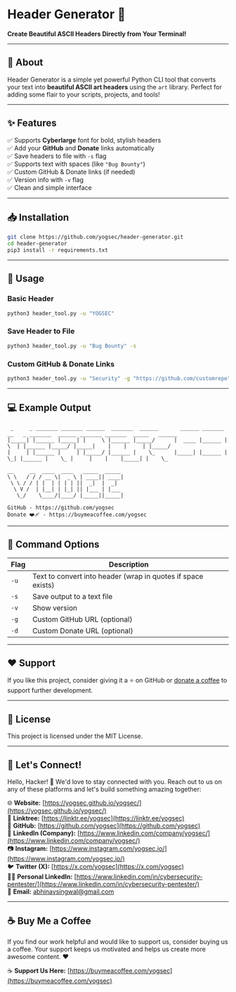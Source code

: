 # Header Generator 🎨  

**Create Beautiful ASCII Headers Directly from Your Terminal!**

---

## 🚀 About  

Header Generator is a simple yet powerful Python CLI tool that converts your text into **beautiful ASCII art headers** using the `art` library. Perfect for adding some flair to your scripts, projects, and tools!

---

## ✨ Features  

✅ Supports **Cyberlarge** font for bold, stylish headers  
✅ Add your **GitHub** and **Donate** links automatically  
✅ Save headers to file with `-s` flag  
✅ Supports text with spaces (like `"Bug Bounty"`)  
✅ Custom GitHub & Donate links (if needed)  
✅ Version info with `-v` flag  
✅ Clean and simple interface  

---

## 📥 Installation  

```bash
git clone https://github.com/yogsec/header-generator.git
cd header-generator
pip3 install -r requirements.txt
```

---

## 🔧 Usage  

### Basic Header  

```bash
python3 header_tool.py -u "YOGSEC"
```

### Save Header to File  

```bash
python3 header_tool.py -u "Bug Bounty" -s
```

### Custom GitHub & Donate Links  

```bash
python3 header_tool.py -u "Security" -g "https://github.com/customrepo" -d "https://donate.link"
```

---

## 💻 Example Output  

```
 _     _ _______ _______ ______  _______  ______       ______ _______ __   _ _______  ______ _______ _______  _____   ______
|_____| |______ |_____| |     \ |______ |_____/      |  ____ |______ | \  | |______ |_____/ |_____|    |    |     | |_____/
|     | |______ |     | |_____/ |______ |    \_      |_____| |______ |  \_| |______ |    \_ |     |    |    |_____| |    \_

__     __  ____  ____   _____  _____ 
\ \   / / / __ \|  _ \ | ____|| ____|
 \ \ / / | |  | | | | ||  _|  |  _|  
  \ V /  | |__| | |_| || |___ | |___ 
   \_/    \____/|____/ |_____||_____|

GitHub - https://github.com/yogsec
Donate ❤️‍🩹 - https://buymeacoffee.com/yogsec
```

---

## 📄 Command Options  

| Flag | Description |
|---|---|
| `-u` | Text to convert into header (wrap in quotes if space exists) |
| `-s` | Save output to a text file |
| `-v` | Show version |
| `-g` | Custom GitHub URL (optional) |
| `-d` | Custom Donate URL (optional) |

---

## ❤️ Support  

If you like this project, consider giving it a ⭐ on GitHub or [donate a coffee](https://buymeacoffee.com/yogsec) to support further development.

---

## 📜 License  

This project is licensed under the MIT License.

---

## 🌟 Let's Connect!

Hello, Hacker! 👋 We'd love to stay connected with you. Reach out to us on any of these platforms and let's build something amazing together:

🌐 **Website:** [https://yogsec.github.io/yogsec/](https://yogsec.github.io/yogsec/)  
📜 **Linktree:** [https://linktr.ee/yogsec](https://linktr.ee/yogsec)  
🔗 **GitHub:** [https://github.com/yogsec](https://github.com/yogsec)  
💼 **LinkedIn (Company):** [https://www.linkedin.com/company/yogsec/](https://www.linkedin.com/company/yogsec/)  
📷 **Instagram:** [https://www.instagram.com/yogsec.io/](https://www.instagram.com/yogsec.io/)  
🐦 **Twitter (X):** [https://x.com/yogsec](https://x.com/yogsec)  
👨‍💼 **Personal LinkedIn:** [https://www.linkedin.com/in/cybersecurity-pentester/](https://www.linkedin.com/in/cybersecurity-pentester/)  
📧 **Email:** abhinavsingwal@gmail.com

---

## ☕ Buy Me a Coffee

If you find our work helpful and would like to support us, consider buying us a coffee. Your support keeps us motivated and helps us create more awesome content. ❤️

☕ **Support Us Here:** [https://buymeacoffee.com/yogsec](https://buymeacoffee.com/yogsec)
